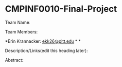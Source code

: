 # CMPINF0010-Final-Project

Team Name: 

Team Members:

*Erin Krannacker: ekk26@pitt.edu
*
*

Description/Links(edit this heading later):

Abstract:
